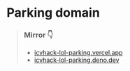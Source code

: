 # Parking domain
> ### Mirror 👇
>
> - [icvhack-lol-parking.vercel.app](icvhack-lol-parking.vercel.app)
> - [icvhack-lol-parking.deno.dev](https://icvhack-lol-parking.deno.dev/)
>
